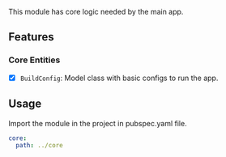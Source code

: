 This module has core logic needed by the main app.

## Features

### Core Entities

- [x] `BuildConfig`: Model class with basic configs to run the app.

## Usage

Import the module in the project in pubspec.yaml file.
```yaml
core:
  path: ../core
```